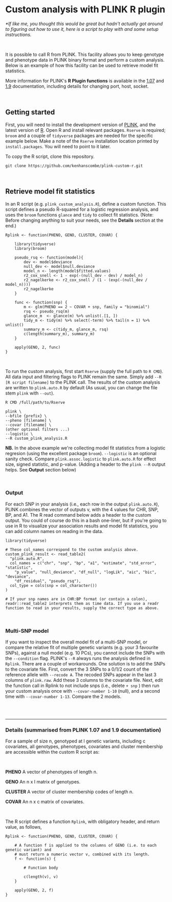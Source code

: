 
# Custom analysis with PLINK R plugin
_*If like me, you thought this would be great but hadn't actually got around to figuring out how to use it, here is a script to play with and some setup instructions._

<br>

It is possible to call R from PLINK. This facility allows you to keep genotype and phenotype data in PLINK binary format and perform a custom analysis. Below is an example of how this facility can be used to retrieve model fit statistics.

More information for PLINK's **R Plugin functions** is available in the [1.07](http://zzz.bwh.harvard.edu/plink/rfunc.shtml) and [1.9](https://www.cog-genomics.org/plink/1.9/rserve) documentation, including details for changing port, host, socket. 

<br>


## Getting started

First, you will need to install the development version of [PLINK](https://www.cog-genomics.org/plink/1.9/), and the latest version of [R](https://cran.r-project.org/). Open R and install relevant packages. `Rserve` is required; `broom` and a couple of `tidyverse` packages are needed for the specific example below. Make a note of the `Rserve` installation location printed by `install.packages`. You will need to point to it later.

To copy the R script, clone this repository.

```{bash}
git clone https://github.com/kenhanscombe/plink-custom-r.git
```

<br>


## Retrieve model fit statistics

In an R script (e.g. `plink_custom_analysis.R`), define a custom function. This script defines a pseudo R-squared for a logistic regression analysis, and uses the `broom` functions `glance` and `tidy` to collect fit statistics. (Note: Before changing anything to suit your needs, see the **Details** section at the end.)

```{r}
Rplink <- function(PHENO, GENO, CLUSTER, COVAR) {
  
    library(tidyverse)
    library(broom)

    pseudo_rsq <- function(model){
        dev <- model$deviance
        null_dev <- model$null.deviance
        model_n <- length(model$fitted.values)
        r2_cox_snell <- 1 - exp(-(null_dev - dev) / model_n)
        r2_nagelkerke <- r2_cox_snell / (1 - (exp(-(null_dev / model_n))))
        r2_nagelkerke
    }

    func <- function(snp) { 
        m <- glm(PHENO == 2 ~ COVAR + snp, family = "binomial")
        rsq <- pseudo_rsq(m)
        glance_m  <- glance(m) %>% unlist(.[1, ])
        tidy_m <- tidy(m) %>% select(-term) %>% tail(n = 1) %>% unlist()
        summary_m <- c(tidy_m, glance_m, rsq)
        c(length(summary_m), summary_m)
    }

    apply(GENO, 2, func)
}
```

<br>


To run the custom analysis, first start `Rserve` (supply the full path to `R CMD`). All data input and filtering flags to PLINK remain the same. Simply add `--R [R script filename]` to the PLINK call. The results of the custom analysis are written to `plink.auto.R` by default (As usual, you can change the file stem `plink` with `--out`).

```{bash}
R CMD /full/path/to/Rserve

plink \
--bfile {prefix} \
--pheno [filename] \
--covar [filename] \
(other optional filters ...)
--logistic \
--R custom_plink_analysis.R
```

**NB.** In the above example we're collecting model fit statistics from a logistic regresion (using the excellent package `broom`). `--logistic` is an optional sanity check. Compare `plink.assoc.logistic` to `plink.auto.R` for effect size, signed statistic, and p-value. (Adding a header to the `plink --R` output helps. See **Output** section below)

<br>


### Output

For each SNP in your analysis (i.e., each row in the output `plink.auto.R`), PLINK combines the vector of outputs v, with the 4 values for CHR, SNP, BP, and A1. The R read command below adds a header to the custom output. You could of course do this in a bash one-liner, but if you're going to use in R to visualize your association results and model fit statistics, you can add column names on reading in the data.

```{bash}
library(tidyverse)

# These col_names correspond to the custom analysis above.
custom_plink_result <- read_table2(
  "plink.auto.R",
  col_names = c("chr", "snp", "bp", "a1", "estimate", "std_error", "statistic",
    "p_value", "null_deviance", "df_null", "logLik", "aic", "bic", "deviance",
    "df_residual", "pseudo_rsq"),
  col_type = cols(snp = col_character())
)

# If your snp names are in CHR:BP format (or contain a colon), readr::read_table2 interprets them as time data. If you use a readr function to read in your results, supply the correct type as above.

```

<br>


### Multi-SNP model

If you want to inspect the overall model fit of a multi-SNP model, or compare the relative fit of multiple genetic variants (e.g. your 3 favourite SNPs), against a null model (e.g. 10 PCs), you cannot include the SNPs with the `--condition` flag. PLINK's `--R` always runs the analysis defined in `Rplink`. There are a couple of workarounds. 
One solution is to add the SNPs to the covariate file. First, convert the 3 SNPs to a 0/1/2 count of the reference allele with `--recode A`. The recoded SNPs appear in the last 3 columns of `plink.raw`. Add these 3 columns to the covariate file. Next, edit the function call in Rplink to not include snps (i.e., delete `+ snp` ) then run your custom analysis once with `--covar-number 1-10` (null), and a second time with `--covar-number 1-13`. Compare the 2 models.

<br>
<br>


***
### Details (summarised from PLINK 1.07 and 1.9 documentation)

For a sample of size n, genotyped at l genetic variants, including c covariates, all genotypes, phenotypes, covariates and cluster membership are accessible within the custom R script as:

<br>

**PHENO** A vector of phenotypes of length n.

**GENO** An n x l matrix of genotypes.

**CLUSTER** A vector of cluster membership codes of length n.

**COVAR** An n x c matrix of covariates.

<br>

The R script defines a function `Rplink`, with obligatory header, and return value, as follows, 

```{r}
Rplink <- function(PHENO, GENO, CLUSTER, COVAR) {
    
    # A function f is applied to the columns of GENO (i.e. to each genetic variant) and
    # must return a numeric vector v, combined with its length.
    f <- function(s) {
        
        # Function body
      
        c(length(v), v)
    }
    
    apply(GENO, 2, f)
}
```
